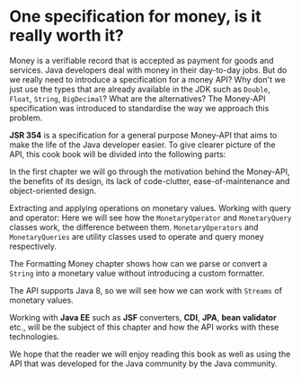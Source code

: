 # One specification for money, is it really worth it?

Money is a verifiable record that is accepted as payment for goods and services. Java developers deal with money in their day-to-day jobs. But do we really need to introduce a specification for a money API? Why don't we just use the types that are already available in the JDK such as `Double`, `Float`, `String`, `BigDecimal`?  What are the alternatives? The Money-API specification was introduced to standardise the way we approach this problem.

**JSR 354**  is a specification for a general purpose Money-API that aims to make the life of the Java developer easier. To give clearer picture of the API, this cook book will be divided into the following parts:

In the first chapter we will go through the motivation behind the Money-API, the benefits of its design, its lack of code-clutter,  ease-of-maintenance and object-oriented design.

Extracting and applying operations on monetary values. Working with query and operator: Here we will see how the `MonetaryOperator` and `MonetaryQuery` classes work, the difference between them.  `MonetaryOperators` and `MonetaryQueries` are utility classes used to operate and query money respectively.

The Formatting Money chapter shows how can we parse or convert a `String` into a monetary value without introducing a custom formatter.

The API supports Java 8, so we will see how we can work with `Streams` of monetary values.

Working with **Java EE** such as **JSF** converters, **CDI**, **JPA**, **bean validator** etc., will be the subject of this chapter and how the API works with these technologies.


We hope that the reader we will enjoy reading this book as well as using the API that was developed for the Java community by the Java community.
